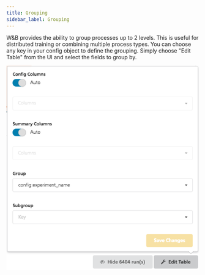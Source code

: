 ```yaml
---
title: Grouping
sidebar_label: Grouping
---
```


W&B provides the ability to group processes up to 2 levels.  This is useful for distributed training or combining multiple process types.  You can choose any key in your config object to define the grouping.  Simply choose "Edit Table" from the UI and select the fields to group by.

![Grouping](/img/grouping.png)